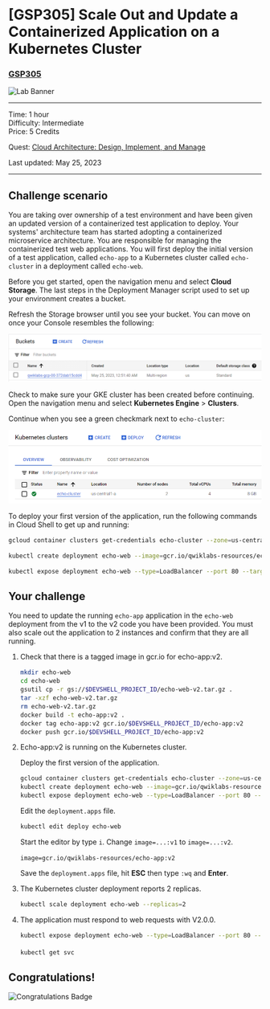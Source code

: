 # [GSP305] Scale Out and Update a Containerized Application on a Kubernetes Cluster

### [GSP305](https://www.cloudskillsboost.google/focuses/1739?parent=catalog)

![Lab Banner](https://cdn.qwiklabs.com/GMOHykaqmlTHiqEeQXTySaMXYPHeIvaqa2qHEzw6Occ%3D)

---

Time: 1 hour<br>
Difficulty: Intermediate<br>
Price: 5 Credits

Quest: [Cloud Architecture: Design, Implement, and Manage](https://www.cloudskillsboost.google/quests/124)<br>

Last updated: May 25, 2023

---

## Challenge scenario

You are taking over ownership of a test environment and have been given an updated version of a containerized test application to deploy. Your systems' architecture team has started adopting a containerized microservice architecture. You are responsible for managing the containerized test web applications. You will first deploy the initial version of a test application, called `echo-app` to a Kubernetes cluster called `echo-cluster` in a deployment called `echo-web`.

Before you get started, open the navigation menu and select **Cloud Storage**. The last steps in the Deployment Manager script used to set up your environment creates a bucket.

Refresh the Storage browser until you see your bucket. You can move on once your Console resembles the following:

![bucket](/challenge-labs/GSP305/images/bucket.png)

Check to make sure your GKE cluster has been created before continuing. Open the navigation menu and select **Kubernetes Engine** > **Clusters**.

Continue when you see a green checkmark next to `echo-cluster`:

![kubernetes cluster](/challenge-labs/GSP305/images/kubernetes_cluster.png)

To deploy your first version of the application, run the following commands in Cloud Shell to get up and running:

```bash
gcloud container clusters get-credentials echo-cluster --zone=us-central1-a
```

```bash
kubectl create deployment echo-web --image=gcr.io/qwiklabs-resources/echo-app:v1
```

```bash
kubectl expose deployment echo-web --type=LoadBalancer --port 80 --target-port 8000
```

## Your challenge

You need to update the running `echo-app` application in the `echo-web` deployment from the v1 to the v2 code you have been provided. You must also scale out the application to 2 instances and confirm that they are all running.

1. Check that there is a tagged image in gcr.io for echo-app:v2.

    ```bash
    mkdir echo-web
    cd echo-web
    gsutil cp -r gs://$DEVSHELL_PROJECT_ID/echo-web-v2.tar.gz .
    tar -xzf echo-web-v2.tar.gz
    rm echo-web-v2.tar.gz
    docker build -t echo-app:v2 .
    docker tag echo-app:v2 gcr.io/$DEVSHELL_PROJECT_ID/echo-app:v2
    docker push gcr.io/$DEVSHELL_PROJECT_ID/echo-app:v2
    ```

2. Echo-app:v2 is running on the Kubernetes cluster.

    Deploy the first version of the application.

    ```bash
    gcloud container clusters get-credentials echo-cluster --zone=us-central1-a
    kubectl create deployment echo-web --image=gcr.io/qwiklabs-resources/echo-app:v1
    kubectl expose deployment echo-web --type=LoadBalancer --port 80 --target-port 8000
    ```

    Edit the `deployment.apps` file.

    ```bash
    kubectl edit deploy echo-web
    ```

    Start the editor by type `i`. Change `image=...:v1` to `image=...:v2`.

    `image=gcr.io/qwiklabs-resources/echo-app:v2`

    Save the `deployment.apps` file, hit **ESC** then type `:wq` and **Enter**.

3. The Kubernetes cluster deployment reports 2 replicas.

    ```bash
    kubectl scale deployment echo-web --replicas=2
    ```

4. The application must respond to web requests with V2.0.0.

    ```bash
    kubectl expose deployment echo-web --type=LoadBalancer --port 80 --target-port 8000

    kubectl get svc
    ```

## Congratulations!

![Congratulations Badge](https://cdn.qwiklabs.com/GOodosAwxciMN42hNV4ZqZIwQ5eXORJcUSvZ2SAuXYI%3D)
